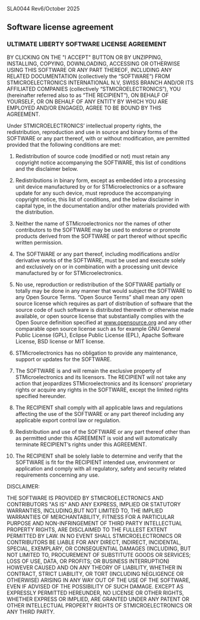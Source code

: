 SLA0044 Rev6/October 2025

## Software license agreement

### __ULTIMATE LIBERTY SOFTWARE LICENSE AGREEMENT__

BY CLICKING ON THE "I ACCEPT" BUTTON OR BY UNZIPPING, INSTALLING, COPYING,
DOWNLOADING, ACCESSING OR OTHERWISE USING THIS SOFTWARE OR ANY PART THEREOF, 
INCLUDING ANY RELATED DOCUMENTATION (collectively the “SOFTWARE”) 
FROM STMICROELECTRONICS INTERNATIONAL N.V, SWISS BRANCH AND/OR 
ITS AFFILIATED COMPANIES (collectively “STMICROELECTRONICS”),
YOU (hereinafter referred also to as “THE RECIPIENT”), ON BEHALF OF YOURSELF,
OR ON BEHALF OF ANY ENTITY BY WHICH YOU ARE EMPLOYED AND/OR ENGAGED, 
AGREE TO BE BOUND BY THIS AGREEMENT.

Under STMICROELECTRONICS’ intellectual property rights, the redistribution,
reproduction and use in source and binary forms of the SOFTWARE or any part
thereof, with or without modification, are permitted provided that the following
conditions are met:

1. Redistribution of source code (modified or not) must retain any copyright
notice accompanying the SOFTWARE, this list of conditions and the disclaimer below.

2. Redistributions in binary form, except as embedded into a processing unit device
manufactured by or for STMicroelectronics or a software update for any such device,
must reproduce the accompanying copyright notice, this list of conditions,
and the below disclaimer in capital type, in the documentation and/or
other materials provided with the distribution.

3. Neither the name of STMicroelectronics nor the names of other contributors
to the SOFTWARE may be used to endorse or promote products derived
from the SOFTWARE or part thereof without specific written permission.

4. The SOFTWARE or any part thereof, including modifications and/or
derivative works of the SOFTWARE, must be used and execute solely
and exclusively on or in combination with a processing unit device
manufactured by or for STMicroelectronics.

5. No use, reproduction or redistribution of the SOFTWARE partially
or totally may be done in any manner that would subject the SOFTWARE
to any Open Source Terms. “Open Source Terms” shall mean
any open source license which requires as part of distribution
of software that the source code of such software is distributed
therewith or otherwise made available, or open source license
that substantially complies with the Open Source definition specified
at www.opensource.org and any other comparable open source license
such as for example GNU General Public License (GPL),
Eclipse Public License (EPL), Apache Software License, BSD license
or MIT license.

6. STMicroelectronics has no obligation to provide any maintenance,
support or updates for the SOFTWARE.

7. The SOFTWARE is and will remain the exclusive property of
STMicroelectronics and its licensors. The RECIPIENT will not take
any action that jeopardizes STMicroelectronics and its
licensors' proprietary rights or acquire any rights in the SOFTWARE,
except the limited rights specified hereunder.

8. The RECIPIENT shall comply with all applicable laws and regulations
affecting the use of the SOFTWARE or any part thereof including
any applicable export control law or regulation.

9. Redistribution and use of the SOFTWARE or any part thereof other
than as permitted under this AGREEMENT is void and will automatically
terminate RECIPIENT’s rights under this AGREEMENT.

10. The RECIPIENT shall be solely liable to determine and verify that
the SOFTWARE is fit for the RECIPIENT intended use, environment or
application and comply with all regulatory, safety and security
related requirements concerning any use.

DISCLAIMER:

THE SOFTWARE IS PROVIDED BY STMICROELECTRONICS AND CONTRIBUTORS "AS IS" AND
ANY EXPRESS, IMPLIED OR STATUTORY WARRANTIES, INCLUDING,BUT NOT LIMITED TO,
THE IMPLIED WARRANTIES OF MERCHANTABILITY, FITNESS FOR A PARTICULAR PURPOSE
AND NON-INFRINGEMENT OF THIRD PARTY INTELLECTUAL PROPERTY RIGHTS, ARE
DISCLAIMED TO THE FULLEST EXTENT PERMITTED BY LAW.
IN NO EVENT SHALL STMICROELECTRONICS OR CONTRIBUTORS BE LIABLE FOR ANY DIRECT,
INDIRECT, INCIDENTAL, SPECIAL, EXEMPLARY, OR CONSEQUENTIAL DAMAGES
(INCLUDING, BUT NOT LIMITED TO, PROCUREMENT OF SUBSTITUTE GOODS OR SERVICES;
LOSS OF USE, DATA, OR PROFITS; OR BUSINESS INTERRUPTION) HOWEVER CAUSED AND
ON ANY THEORY OF LIABILITY, WHETHER IN CONTRACT, STRICT LIABILITY, OR TORT
(INCLUDING NEGLIGENCE OR OTHERWISE) ARISING IN ANY WAY OUT OF THE USE OF THE
SOFTWARE, EVEN IF ADVISED OF THE POSSIBILITY OF SUCH DAMAGE.
EXCEPT AS EXPRESSLY PERMITTED HEREUNDER, NO LICENSE OR OTHER RIGHTS,
WHETHER EXPRESS OR IMPLIED, ARE GRANTED UNDER ANY PATENT OR OTHER INTELLECTUAL
PROPERTY RIGHTS OF STMICROELECTRONICS OR ANY THIRD PARTY.
